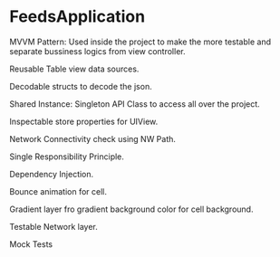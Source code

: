 # FeedsApplication

MVVM Pattern: Used inside the project to make the more testable and separate bussiness logics from view controller.

Reusable Table view data sources.

Decodable structs to decode the json.

Shared Instance: Singleton API Class to access all over the project.

Inspectable store properties for UIView.

Network Connectivity check using NW Path.

Single Responsibility Principle.

Dependency Injection.

Bounce animation for cell.

Gradient layer fro gradient background color for cell background.

Testable Network layer.

Mock Tests


